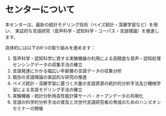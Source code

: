 # センターについて

本センターは、最新の統計モデリング技術（ベイズ統計・深層学習など）を用い、
実証的な言語研究（音声科学・認知科学・コーパス・言語理論）を推進します。

具体的には以下の6つの取り組みを進めます：

1. 音声科学・認知科学に資する実験機器の利用による高精度な音声・認知処理センシングデータの収集手法の確立
2. 言語発達にかかる幅広い年齢層の言語データの収集分析
3. 既存の言語理論の実証的な研究の推進
4. ベイズ統計・深層学習に基づく大量の言語資源の統計的分析手法及び機械学習による言語モデリング手法の確立
5. 実験機器・統計分析用高性能計算サーバ・オープンデータの共用化
6. 言語の科学的分析手法の普及と次世代言語研究者の育成のためのハンズオンセミナーの開催

